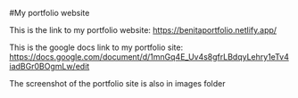 #My portfolio website

This is the link to my portfolio website: https://benitaportfolio.netlify.app/

This is the google docs link to my portfolio site: https://docs.google.com/document/d/1mnGq4E_Uv4s8gfrLBdqyLehry1eTv4iadBGr0BOgmLw/edit

The screenshot of the portfolio site is also in images folder
